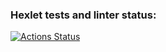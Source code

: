 ### Hexlet tests and linter status:
[![Actions Status](https://github.com/Saimon398/frontend-project-11/workflows/hexlet-check/badge.svg)](https://github.com/Saimon398/frontend-project-11/actions)